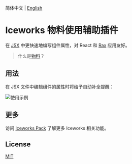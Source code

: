 简体中文 | [English](./README.en.md)

# Iceworks 物料使用辅助插件

在 [JSX](https://zh-hans.reactjs.org/docs/introducing-jsx.html) 中更快速地编写组件属性，对 React 和 [Rax](https://rax.js.org/) 应用友好。

> 什么是[物料](https://ice.alibaba-inc.com/docs/materials/about)？

## 用法

在 JSX 文件中编辑组件的属性时将给予自动补全提醒：

![使用示例](https://img.alicdn.com/tfs/TB1pNj5x7Y2gK0jSZFgXXc5OFXa-1688-780.gif)

## 更多

访问 [Iceworks Pack](https://marketplace.visualstudio.com/items?itemName=iceworks-team.iceworks) 了解更多 Iceworks 相关功能。

## License

[MIT](https://github.com/ice-lab/iceworks/blob/master/LICENSE)
